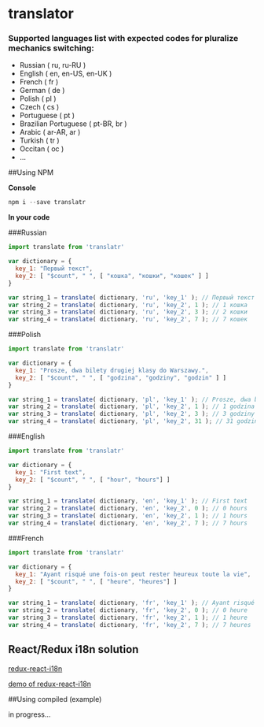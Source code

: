 # translator

### Supported languages list with expected codes for pluralize mechanics switching:

- Russian ( ru, ru-RU )
- English ( en, en-US, en-UK )
- French ( fr )
- German ( de )
- Polish ( pl )
- Czech ( cs )
- Portuguese ( pt )
- Brazilian Portuguese ( pt-BR, br )
- Arabic ( ar-AR, ar )
- Turkish ( tr )
- Occitan ( oc )
- ...

##Using NPM

**Console**

```javascript
npm i --save translatr
```
**In your code**

###Russian
```javascript
import translate from 'translatr'

var dictionary = {
  key_1: "Первый текст",
  key_2: [ "$count", " ", [ "кошка", "кошки", "кошек" ] ]
}

var string_1 = translate( dictionary, 'ru', 'key_1' ); // Первый текст
var string_2 = translate( dictionary, 'ru', 'key_2', 1 ); // 1 кошка
var string_3 = translate( dictionary, 'ru', 'key_2', 3 ); // 2 кошки
var string_4 = translate( dictionary, 'ru', 'key_2', 7 ); // 7 кошек
```

###Polish

```javascript
import translate from 'translatr'

var dictionary = {
  key_1: "Prosze, dwa bilety drugiej klasy do Warszawy.",
  key_2: [ "$count", " ", [ "godzina", "godziny", "godzin" ] ]
}

var string_1 = translate( dictionary, 'pl', 'key_1' ); // Prosze, dwa bilety drugiej klasy do Warszawy.
var string_2 = translate( dictionary, 'pl', 'key_2', 1 ); // 1 godzina
var string_3 = translate( dictionary, 'pl', 'key_2', 3 ); // 3 godziny
var string_4 = translate( dictionary, 'pl', 'key_2', 31 ); // 31 godzin
```

###English

```javascript
import translate from 'translatr'

var dictionary = {
  key_1: "First text",
  key_2: [ "$count", " ", [ "hour", "hours"] ]
}

var string_1 = translate( dictionary, 'en', 'key_1' ); // First text
var string_2 = translate( dictionary, 'en', 'key_2', 0 ); // 0 hours
var string_3 = translate( dictionary, 'en', 'key_2', 1 ); // 1 hours
var string_4 = translate( dictionary, 'en', 'key_2', 7 ); // 7 hours
```

###French

```javascript
import translate from 'translatr'

var dictionary = {
  key_1: "Ayant risqué une fois-on peut rester heureux toute la vie",
  key_2: [ "$count", " ", [ "heure", "heures"] ]
}

var string_1 = translate( dictionary, 'fr', 'key_1' ); // Ayant risqué une fois-on peut rester heureux toute la vie
var string_2 = translate( dictionary, 'fr', 'key_2', 0 ); // 0 heure
var string_3 = translate( dictionary, 'fr', 'key_2', 1 ); // 1 heure
var string_4 = translate( dictionary, 'fr', 'key_2', 7 ); // 7 heures
```

## React/Redux i18n solution

[redux-react-i18n](https://github.com/derzunov/redux-react-i18n)

[demo of redux-react-i18n](https://derzunov.github.io/redux-react-i18n/)

##Using compiled (example)

in progress...

